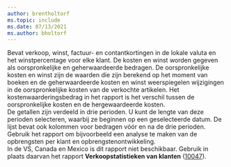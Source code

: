 ```yaml
---
author: brentholtorf
ms.topic: include
ms.date: 07/13/2021
ms.author: bholtorf
---
```

Bevat verkoop, winst, factuur- en contantkortingen in de lokale valuta en het winstpercentage voor elke klant. De kosten en winst worden gegeven als oorspronkelijke en geherwaardeerde bedragen. De oorspronkelijke kosten en winst zijn de waarden die zijn berekend op het moment van boeken en de geherwaardeerde kosten en winst weerspiegelen wijzigingen in de oorspronkelijke kosten van de verkochte artikelen. Het kostenwaarderingsbedrag in het rapport is het verschil tussen de oorspronkelijke kosten en de hergewaardeerde kosten.<br>De getallen zijn verdeeld in drie perioden. U kunt de lengte van deze perioden selecteren, waarbij ze beginnen op een geselecteerde datum. De lijst bevat ook kolommen voor bedragen vóór en na de drie perioden. Gebruik het rapport om bijvoorbeeld een analyse te maken van de opbrengsten per klant en opbrengstenontwikkeling.<br>In de VS, Canada en Mexico is dit rapport niet beschikbaar. Gebruik in plaats daarvan het rapport **Verkoopstatistieken van klanten** ([10047](https://businesscentral.dynamics.com?report=10047)).

